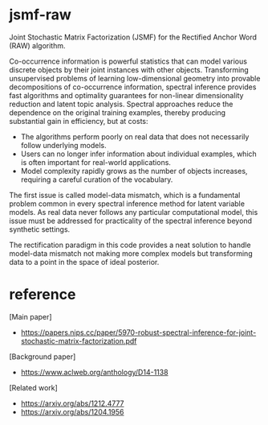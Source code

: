 # jsmf-raw

Joint Stochastic Matrix Factorization (JSMF) for the Rectified Anchor Word (RAW) algorithm.

Co-occurrence information is powerful statistics that can model various discrete objects by their joint instances with other objects. Transforming unsupervised problems of learning low-dimensional geometry into provable decompositions of co-occurrence information, spectral inference provides fast algorithms and optimality guarantees for non-linear dimensionality reduction and latent topic analysis. Spectral approaches reduce the dependence on the original training examples, thereby producing substantial gain in efficiency, but at costs:

- The algorithms perform poorly on real data that does not necessarily follow underlying models.
- Users can no longer infer information about individual examples, which is often important for real-world applications.
- Model complexity rapidly grows as the number of objects increases, requiring a careful curation of the vocabulary.

The first issue is called model-data mismatch, which is a fundamental problem common in every spectral inference method for latent variable models. As real data never follows any particular computational model, this issue must be addressed for practicality of the spectral inference beyond synthetic settings.

The rectification paradigm in this code provides a neat solution to handle model-data mismatch not making more complex models but transforming data to a point in the space of ideal posterior. 


# reference
[Main paper]
- https://papers.nips.cc/paper/5970-robust-spectral-inference-for-joint-stochastic-matrix-factorization.pdf

[Background paper]
- https://www.aclweb.org/anthology/D14-1138

[Related work]
- https://arxiv.org/abs/1212.4777
- https://arxiv.org/abs/1204.1956
